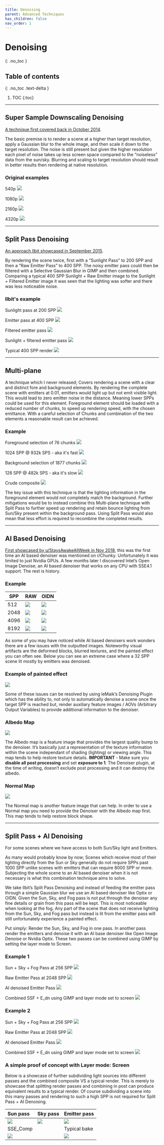 ```yaml
---
title: Denoising
parent: Advanced Techniques
has_children: false
nav_order: 1
---
```


# Denoising
{: .no_toc }

## Table of contents
{: .no_toc .text-delta }

1. TOC
{:toc}

---

## Super Sample Downscaling Denoising

[A technique first covered back in October 2014](https://www.reddit.com/r/chunky/comments/2kljk1/proof_of_method_the_downscale_test/).

The basic premise is to render a scene at a higher than target resolution, apply a Gaussian blur to the whole image, and then scale it down to the target resolution. The noise is still present but given the higher resolution each pixel of noise takes up less screen space compared to the “noiseless” data from the sun/sky. Blurring and scaling to target resolution should result in better results then rendering at native resolution.

### Original examples

540p
![](img/denoising/downsample/r540p.png)

1080p
![](img/denoising/downsample/r1080p.png)

2160p
![](img/denoising/downsample/r2160p.jpg)

4320p
![](img/denoising/downsample/r4320p.jpg)

---

## Split Pass Denoising

[An approach llbit showcased in September 2015](https://www.reddit.com/r/chunky/comments/3kwknl/results_of_some_quick_experiments_with_selective/).

By rendering the scene twice, first with a “Sunlight Pass” to 200 SPP and then a “Raw Emitter Pass” to 400 SPP. The noisy emitter pass could then be filtered with a Selective Gaussian Blur in GIMP and then combined. Comparing a typical 400 SPP Sunlight + Raw Emitter image to the Sunlight + Filtered Emitter image it was seen that the lighting was softer and there was less noticeable noise.

### llbit's example

Sunlight pass at 200 SPP
![](img/denoising/split_pass/sunlight_pass.png)

Emitter pass at 400 SPP
![](img/denoising/split_pass/raw_emitter_pass.png)

Filtered emitter pass
![](img/denoising/split_pass/filtered_emitter_pass.png)

Sunlight + filtered emitter pass
![](img/denoising/split_pass/combined_post.png)

Typical 400 SPP render
![](img/denoising/split_pass/typical.png)

---

## Multi-plane

A technique which I never released; Covers rendering a scene with a clear and distinct fore and background elements. By rendering the complete scene with emitters at 0.01, emitters would light up but not emit visible light. This would lead to zero emitter noise in the distance. Meaning lower SPPs could be used for this element. Foreground element should be loaded with a reduced number of chunks, to speed up rendering speed, with the chosen emittance. With a careful selection of Chunks and combination of the two elements a reasonable result can be achieved.

### Example

Foreground selection of 76 chunks
![](img/denoising/multi-plane/mapview_fore.png)

1024 SPP @ 932k SPS - aka it's fast
![](img/denoising/multi-plane/multi-plane_fore-1024.png)

Background selection of 1877 chunks
![](img/denoising/multi-plane/mapview_back.png)

128 SPP @ 482k SPS - aka it's slow
![](img/denoising/multi-plane/multi-plane_back-128.png)

Crude composite
![](img/denoising/multi-plane/multi-plane_comp.png)

The key issue with this technique is that the lighting information in the foreground element would not completely match the background. Further mitigations would be to instead combine this Multi-plane technique with Split Pass to further speed up rendering and retain bounce lighting from Sun/Sky present within the background pass. Using Split Pass would also mean that less effort is required to recombine the completed results.

---

## AI Based Denoising

[First showcased by u/StaysAwakeAllWeek in Nov 2018](https://www.reddit.com/r/chunky/comments/a0o15p/this_simple_aibased_denoiser_tool_for_nvidia_gpus/), this was the first time an AI based denoiser was mentioned on r/Chunky. Unfortunately it was limited to just Nvidia GPUs. A few months later I discovered Intel’s Open Image Denoise; an AI based denoiser that works on any CPU with SSE4.1 support. The rest is history.

### Example
| SPP  | RAW                                          | OIDN                                                  |
|------|----------------------------------------------|-------------------------------------------------------|
| 512  | ![](img/denoising/ai_based_dn/test-512.png)  | ![](img/denoising/ai_based_dn/test-512.denoised.png)  |
| 2048 | ![](img/denoising/ai_based_dn/test-2048.png) | ![](img/denoising/ai_based_dn/test-2048.denoised.png) |
| 4096 | ![](img/denoising/ai_based_dn/test-4096.png) | ![](img/denoising/ai_based_dn/test-4096.denoised.png) |
| 8192 | ![](img/denoising/ai_based_dn/test-8192.png) | ![](img/denoising/ai_based_dn/test-8192.denoised.png) |

As some of you may have noticed while AI based denoisers work wonders there are a few issues with the outputted images. Noteworthy visual artifacts are the deformed blocks, blurred textures, and the painted effect you can often see. Below you can see an extreme case where a 32 SPP scene lit mostly by emitters was denoised.

### Example of painted effect
![](img/denoising/ai_based_dn/HermitCraft7-32.denoised.png)

Some of these issues can be resolved by using leMaik’s Denoising Plugin which has the ability to, not only to automatically denoise a scene once the target SPP is reached but, render auxiliary feature images / AOVs (Arbitrary Output Variables) to provide additional information to the denoiser.

### Albedo Map
![](img/denoising/ai_based_dn/test.albedo.png)

The Albedo map is a feature image that provides the largest quality bump to the denoiser. It’s basically just a representation of the texture information within the scene independant of shading (lighting) or viewing angle. This map tends to help restore texture details.
**IMPORTANT** - Make sure you **disable all post processing** and set **exposure to 1**. The Denoiser plugin, at the time of writing, doesn’t exclude post processing and it can destroy the albedo.

### Normal Map
![](img/denoising/ai_based_dn/test.normal.png)

The Normal map is another feature image that can help. In order to use a Normal map you need to provide the Denoiser with the Albedo map first. This map tends to help restore block shape.

---

## Split Pass + AI Denoising

For some scenes where we have access to both Sun/Sky light and Emitters.

As many would probably know by now; Scenes which receive most of their lighting directly from the Sun or Sky generally do not require SPPs past 1000 SPP unlike scenes with emitters that can require 8000 SPP or more. Subjecting the whole scene to an AI based denoiser when it is not necessary is what this combination technique aims to solve.

We take llbit’s Split Pass Denoising and instead of feeding the emitter pass through a simple Gaussian blur we use an AI based denoiser like Optix or OIDN. Given the Sun, Sky, and Fog pass is not put through the denoiser any fine details or grain from this pass will be kept. This is most noticeable when looking at the fog. Any part of the scene that does not receive lighting from the  Sun, Sky, and Fog pass but instead is lit from the emitter pass will still unfortunately experience a painted effect.

Put simply: Render the Sun, Sky, and Fog in one pass. In another pass render the emitters and denoise it with an AI base denoiser like Open Image Denoise or Nvidia Optix. These two passes can be combined using GIMP by setting the layer mode to Screen.


### Example 1

Sun + Sky + Fog Pass at 256 SPP
![](img/denoising/split-ai/TheUncensoredLibrary_2-256.png)

Raw Emitter Pass at 2048 SPP 
![](img/denoising/split-ai/TheUncensoredLibrary_2e-2048.png)

AI denoised Emitter Pass
![](img/denoising/split-ai/TheUncensoredLibrary_2e-2048_oidn.png)

Combined SSF + E_dn using GIMP and layer mode set to screen
![](img/denoising/split-ai/TheUncensoredLibrary_2-ss256_e2048dn_s.png)

### Example 2

Sun + Sky + Fog Pass at 256 SPP
![](img/denoising/split-ai/TheUncensoredLibrary_3-256.png)

Raw Emitter Pass at 2048 SPP 
![](img/denoising/split-ai/TheUncensoredLibrary_3e-2048.png)

AI denoised Emitter Pass
![](img/denoising/split-ai/TheUncensoredLibrary_3e-2048.denoised.png)

Combined SSF + E_dn using GIMP and layer mode set to screen
![](img/denoising/split-ai/TheUncensoredLibrary_3_comp.png)

### A simple proof of concept with Layer mode: Screen

Below is a showcase of further subdividing light sources into different passes and the combined composite VS a typical render. This is merely to showcase that splitting render passes and combining in post can produce equivalent results to a typical render. Of course subdividing a scene into this many passes and rendering to such a high SPP is not required for Split Pass + AI Denoising.

| Sun pass                                                  | Sky pass                                                     | Emitter pass                                                     |
|:----------------------------------------------------------|:-------------------------------------------------------------|------------------------------------------------------------------|
| ![](img/denoising/layer_mode_screen/NoiseTest_S-8192.png) | ![](img/denoising/layer_mode_screen/NoiseTest_sky-16384.png) | ![](img/denoising/layer_mode_screen/NoiseTest_emitter-16384.png) |
| SSE_Comp                                                  |                                                              | Typical bake                                                     |
| ![](img/denoising/layer_mode_screen/NoiseTest_comp.png)   |                                                              | ![](img/denoising/layer_mode_screen/NoiseTest_SsE-16384.png)     |